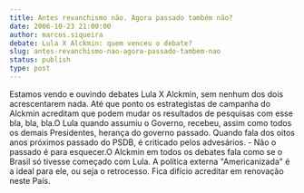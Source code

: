 ```yaml
---
title: Antes revanchismo não. Agora passado também não?
date: 2006-10-23 21:00:00
author: marcos.siqueira
debate: Lula X Alckmin: quem venceu o debate?
slug: antes-revanchismo-nao-agora-passado-tambem-nao
status: publish 
type: post
---
```


Estamos vendo e ouvindo debates Lula X Alckmin, sem nenhum dos dois acrescentarem nada. Até que ponto os estrategistas de campanha do Alckmin acreditam que podem mudar os resultados de pesquisas com esse bla, bla, bla.O Lula quando assumiu o Governo, recebeu, assim como todos os demais Presidentes, herança do governo passado. Quando fala dos oitos anos próximos passado do PSDB, é criticado pelos advesários. - Não o passado é para esquecer.O Alckmin em todos os debates fala como se o Brasil só tivesse começado com Lula. A política externa "Americanizada" é a ideal para ele, ou seja o retrocesso. Fica difício acreditar em renovação neste País.
